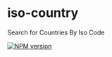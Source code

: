 # iso-country
Search for Countries By Iso Code

<span class="badge-npmversion"><a href="https://npmjs.org/package/iso-country" title="View this project on NPM"><img src="https://img.shields.io/npm/v/iso-country.svg" alt="NPM version" /></a></span>
